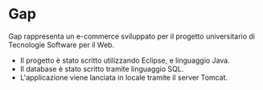 # Gap
Gap rappresenta un e-commerce sviluppato per il progetto universitario di Tecnologie Software per il Web.
- Il progetto è stato scritto utilizzando Eclipse, e linguaggio Java. 
- Il database è stato scritto tramite linguaggio SQL.
- L'applicazione viene lanciata in locale tramite il server Tomcat.

